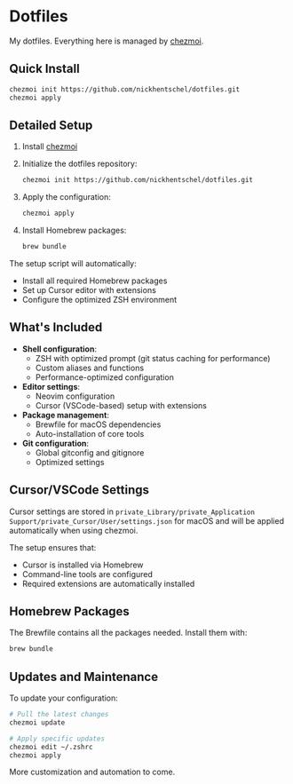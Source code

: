 Dotfiles
========

My dotfiles. Everything here is managed by [chezmoi](https://github.com/twpayne/chezmoi).

Quick Install
------------

```bash
chezmoi init https://github.com/nickhentschel/dotfiles.git
chezmoi apply
```

Detailed Setup
-------------

1. Install [chezmoi](https://www.chezmoi.io/install/)
2. Initialize the dotfiles repository:

   ```bash
   chezmoi init https://github.com/nickhentschel/dotfiles.git
   ```

3. Apply the configuration:

   ```bash
   chezmoi apply
   ```

4. Install Homebrew packages:

   ```bash
   brew bundle
   ```

The setup script will automatically:

- Install all required Homebrew packages
- Set up Cursor editor with extensions
- Configure the optimized ZSH environment

What's Included
---------------

- **Shell configuration**:
  - ZSH with optimized prompt (git status caching for performance)
  - Custom aliases and functions
  - Performance-optimized configuration
- **Editor settings**:
  - Neovim configuration
  - Cursor (VSCode-based) setup with extensions
- **Package management**:
  - Brewfile for macOS dependencies
  - Auto-installation of core tools
- **Git configuration**:
  - Global gitconfig and gitignore
  - Optimized settings

Cursor/VSCode Settings
----------------------

Cursor settings are stored in `private_Library/private_Application
Support/private_Cursor/User/settings.json` for macOS and will be applied
automatically when using chezmoi.

The setup ensures that:

- Cursor is installed via Homebrew
- Command-line tools are configured
- Required extensions are automatically installed

Homebrew Packages
----------------

The Brewfile contains all the packages needed. Install them with:

```bash
brew bundle
```

Updates and Maintenance
---------------------

To update your configuration:

```bash
# Pull the latest changes
chezmoi update

# Apply specific updates
chezmoi edit ~/.zshrc
chezmoi apply
```

More customization and automation to come.
